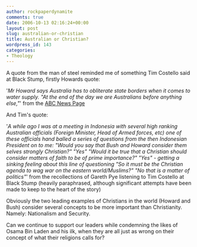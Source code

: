 ```yaml
---
author: rockpaperdynamite
comments: true
date: 2006-10-13 02:16:24+00:00
layout: post
slug: australian-or-christian
title: Australian or Christian?
wordpress_id: 143
categories:
- Theology
---
```





A quote from the man of steel reminded me of something Tim Costello said at Black Stump, firstly Howards quote:





'_Mr Howard says Australia has to obliterate state borders when it comes to water supply.
"At the end of the day we are Australians before anything else,"_' from the [ABC News Page](http://www.abc.net.au/news/newsitems/200610/s1763970.htm)


And Tim's quote:<!-- more -->





'_A while ago I was at a meeting in Indonesia with several high ranking Australian officials (Foreign Minister, Head of Armed forces, etc)  one of these officials hand balled a series of questions from the then Indonesian President on to me:
"Would you say that Bush and Howard consider them selves  strongly Christian?"
"Yes"
"Would it be true that a Christian should consider matters of faith to be of prime importance?"
"Yes" - getting a sinking feeling about this line of questioning
"So it must be the Christian agenda to wag war on the eastern world/Muslims?"
"No that is a matter of politics"_' from the recollections of Gareth Pye listening to Tim Costello at Black Stump (heavily paraphrased, although significant attempts have been made to keep to the heart of the story)


Obviously the two leading examples of Christians in the world (Howard and Bush) consider several concepts to be more important than Christianity. Namely: Nationalism and Security.




Can we continue to support our leaders while condemning the likes of Osama Bin Laden and his ilk, when they are all just as wrong on their concept of what their religions calls for?
